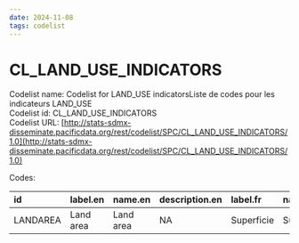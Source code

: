 ```yaml
---
date: 2024-11-08
tags: codelist
---
```


# CL_LAND_USE_INDICATORS

Codelist name: Codelist for LAND_USE indicatorsListe de codes pour les indicateurs LAND_USE  
Codelist id: CL_LAND_USE_INDICATORS  
Codelist URL: [http://stats-sdmx-disseminate.pacificdata.org/rest/codelist/SPC/CL_LAND_USE_INDICATORS/1.0](http://stats-sdmx-disseminate.pacificdata.org/rest/codelist/SPC/CL_LAND_USE_INDICATORS/1.0)  

Codes:  

|id       |label.en  |name.en   |description.en |label.fr   |name.fr    |description.fr |
|:--------|:---------|:---------|:--------------|:----------|:----------|:--------------|
|LANDAREA |Land area |Land area |NA             |Superficie |Superficie |NA             |

